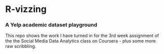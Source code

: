 # R-vizzing
### A Yelp academic dataset playground 

This repo shows the work I have turned in for the 3rd week assignment of the the Social Media Data Analytics class on Coursera - plus some more raw scribbling.
